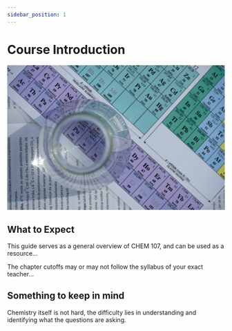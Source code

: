 ```yaml
---
sidebar_position: 1
---
```


# Course Introduction

![General Chemistry Image](/static/img/chemistry-picture.jpg)

## What to Expect
This guide serves as a general overview of CHEM 107, and can be used as a resource...

The chapter cutoffs may or may not follow the syllabus of your exact teacher...

## Something to keep in mind
Chemistry itself is not hard, the difficulty lies in understanding and identifying what the questions are asking.